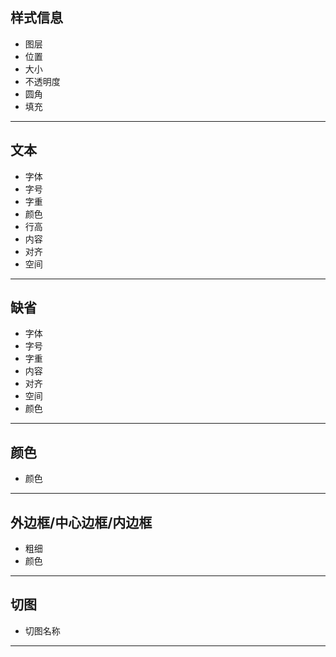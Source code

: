 ## 样式信息

- 图层
- 位置
- 大小
- 不透明度
- 圆角
- 填充

---

## 文本

- 字体
- 字号
- 字重
- 颜色
- 行高
- 内容
- 对齐
- 空间

---

## 缺省

- 字体
- 字号
- 字重
- 内容
- 对齐
- 空间
- 颜色

---

## 颜色

- 颜色

---

## 外边框/中心边框/内边框

- 粗细
- 颜色

---

## 切图

- 切图名称

---


